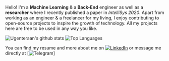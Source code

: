 Hello! I'm a **Machine Learning** & a **Back-End** engineer as well as a **researcher** where I recently published a paper in *IntelliSys 2020*. Apart from working as an engineer & a freelancer for my living, I enjoy contributing to open-source projects to inspire the growth of technology. All my projects here are free to be used in any way you like. 


![Ugenteraan's github stats](https://github-readme-stats.vercel.app/api?username=ugenteraan&show_icons=true&theme=merko&cache_seconds=3000)
![Top Languages](https://github-readme-stats.vercel.app/api/top-langs/?username=ugenteraan&layout=compact)

You can find my resume and more about me on [![LinkedIn][1.1]][1] or message me directly at [![Telegram][1.2]]


[1.1]: https://raw.githubusercontent.com/MartinHeinz/MartinHeinz/master/linkedin-3-16.png 
[1.2]: https://icon2.cleanpng.com/20180715/icy/kisspng-telegram-computer-icons-logo-instant-messaging-logo-telegram-5b4bacc3695962.6649616915316860834315.jpg


[1]: https://www.linkedin.com/in/ugenteraan-manogaran-68738b137/
